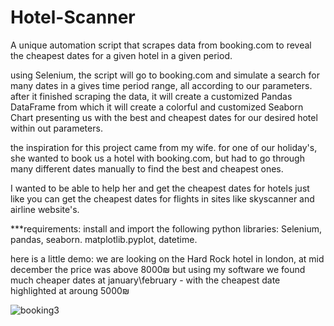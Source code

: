 # Hotel-Scanner
A unique automation script that scrapes data from booking.com to reveal the cheapest dates for a given hotel in a given period. 

using Selenium, the script will go to booking.com and simulate a search for many dates in a gives time period range, all according to our parameters.
after it finished scraping the data, it will create a customized Pandas DataFrame from which it will create a colorful and customized Seaborn Chart presenting us  with the best and cheapest dates for our desired hotel within out parameters. 

the inspiration for this project came from my wife.
for one of our holiday's, she wanted to book us a hotel with booking.com, but had to go through many different dates manually to find the best and cheapest ones.

I wanted to be able to help her and get the cheapest dates for hotels just like you can get the cheapest dates for flights in sites like skyscanner and airline website's.

***requirements: install and import the following python libraries: Selenium, pandas, seaborn. matplotlib.pyplot, datetime.


here is a little demo: 
we are looking on the Hard Rock hotel in london, at mid december the price was above 8000₪ 
but using my software we found much cheaper dates at january\february - with the cheapest date highlighted at aroung 5000₪ 


![booking3](https://user-images.githubusercontent.com/112956707/207547969-b950a580-56d2-4dca-a7d4-028e1c5b05ea.PNG)

